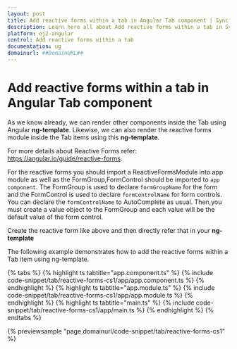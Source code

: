 ```yaml
---
layout: post
title: Add reactive forms within a tab in Angular Tab component | Syncfusion
description: Learn here all about Add reactive forms within a tab in Syncfusion Angular Tab component of Syncfusion Essential JS 2 and more.
platform: ej2-angular
control: Add reactive forms within a tab 
documentation: ug
domainurl: ##DomainURL##
---
```


# Add reactive forms within a tab in Angular Tab component

As we know already, we can render other components inside the Tab using Angular **ng-template**. Likewise, we can also render the reactive forms
module inside the Tab items using this **ng-template**.

For more details about Reactive Forms refer: <https://angular.io/guide/reactive-forms>.

For the reactive forms you should import a ReactiveFormsModule into app module as well as the FormGroup,FormControl should be imported to
`app component`. The FormGroup is used to declare `formGroupName` for the form and the FormControl is used to declare `formControlName` for
form controls. You can declare the `formControlName` to AutoComplete as usual. Then,you must create a value object to the FormGroup and each
value will be the default value of the form control.

Create the reactive form like above and then directly refer that in your **ng-template**

The following example demonstrates how to add the reactive forms within a Tab item using ng-template.

{% tabs %}
{% highlight ts tabtitle="app.component.ts" %}
{% include code-snippet/tab/reactive-forms-cs1/app/app.component.ts %}
{% endhighlight %}
{% highlight ts tabtitle="app.module.ts" %}
{% include code-snippet/tab/reactive-forms-cs1/app/app.module.ts %}
{% endhighlight %}
{% highlight ts tabtitle="main.ts" %}
{% include code-snippet/tab/reactive-forms-cs1/app/main.ts %}
{% endhighlight %}
{% endtabs %}
  
{% previewsample "page.domainurl/code-snippet/tab/reactive-forms-cs1" %}